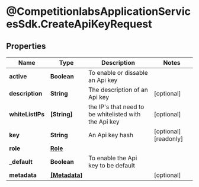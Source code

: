 # @CompetitionlabsApplicationServicesSdk.CreateApiKeyRequest

## Properties

Name | Type | Description | Notes
------------ | ------------- | ------------- | -------------
**active** | **Boolean** | To enable or dissable an Api key | 
**description** | **String** | The description of an Api key | [optional] 
**whiteListIPs** | **[String]** | the IP&#39;s that need to be whitelisted with the Api key | [optional] 
**key** | **String** | An Api key hash | [optional] [readonly] 
**role** | [**Role**](Role.md) |  | 
**_default** | **Boolean** | To enable the Api key to be default | 
**metadata** | [**[Metadata]**](Metadata.md) |  | [optional] 


